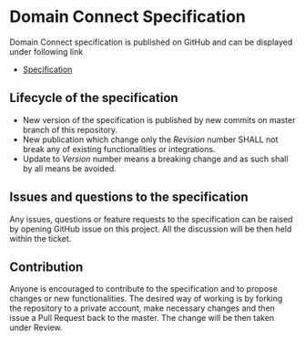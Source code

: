 # Domain Connect Specification

Domain Connect specification is published on GitHub and can be displayed under following link
* [Specification](Domain%20Connect%20Spec%20Draft.adoc)

## Lifecycle of the specification

* New version of the specification is published by new commits on master branch of this repository.
* New publication which change only the *Revision* number SHALL not break any of existing functionalities or integrations.
* Update to *Version* number means a breaking change and as such shall by all means be avoided.

## Issues and questions to the specification

Any issues, questions or feature requests to the specification can be raised by opening GitHub issue on this project.
All the discussion will be then held within the ticket.

## Contribution

Anyone is encouraged to contribute to the specification and to propose changes or new functionalities.
The desired way of working is by forking the repository to a private account, make necessary changes and then issue a Pull Request back to the master.
The change will be then taken under Review.
